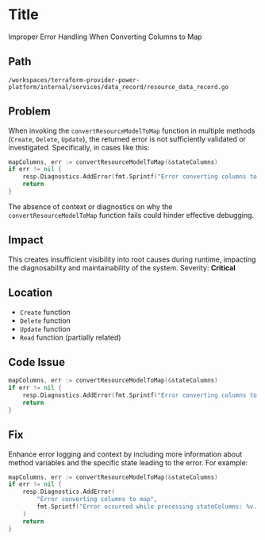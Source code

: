 # Title

Improper Error Handling When Converting Columns to Map

## Path

`/workspaces/terraform-provider-power-platform/internal/services/data_record/resource_data_record.go`

## Problem

When invoking the `convertResourceModelToMap` function in multiple methods (`Create`, `Delete`, `Update`), the returned error is not sufficiently validated or investigated. Specifically, in cases like this:

```go
mapColumns, err := convertResourceModelToMap(&stateColumns)
if err != nil {
    resp.Diagnostics.AddError(fmt.Sprintf("Error converting columns to map: %s", err.Error()), err.Error())
    return
}
```

The absence of context or diagnostics on why the `convertResourceModelToMap` function fails could hinder effective debugging.

## Impact

This creates insufficient visibility into root causes during runtime, impacting the diagnosability and maintainability of the system. Severity: **Critical**

## Location

- `Create` function
- `Delete` function
- `Update` function
- `Read` function (partially related)

## Code Issue

```go
mapColumns, err := convertResourceModelToMap(&stateColumns)
if err != nil {
    resp.Diagnostics.AddError(fmt.Sprintf("Error converting columns to map: %s", err.Error()), err.Error())
    return
}
```

## Fix

Enhance error logging and context by including more information about method variables and the specific state leading to the error. For example:

```go
mapColumns, err := convertResourceModelToMap(&stateColumns)
if err != nil {
    resp.Diagnostics.AddError(
        "Error converting columns to map",
        fmt.Sprintf("Error occurred while processing stateColumns: %v. Full error: %v", stateColumns, err.Error()),
    )
    return
}
```